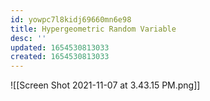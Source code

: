 ```yaml
---
id: yowpc7l8kidj69660mn6e98
title: Hypergeometric Random Variable
desc: ''
updated: 1654530813033
created: 1654530813033
---
```

![[Screen Shot 2021-11-07 at 3.43.15 PM.png]]
